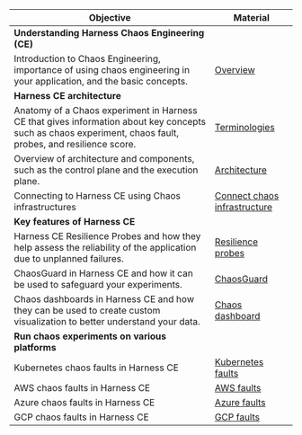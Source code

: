| **Objective**                                                                                                                                              | **Material**                                                                                                                                                      |
|------------------------------------------------------------------------------------------------------------------------------------------------------------|-------------------------------------------------------------------------------------------------------------------------------------------------------------------|
| **Understanding Harness Chaos Engineering (CE)**                                                                                                           |                                                                                                                                                                   |
| Introduction to Chaos Engineering, importance of using chaos engineering in your application, and the basic concepts.                                      | [Overview](https://developer.harness.io/docs/chaos-engineering/get-started/overview)                                                                              |
| **Harness CE architecture**                                                                                                                                |                                                                                                                                                                   |
| Anatomy of a Chaos experiment in Harness CE that gives information about key concepts such as chaos experiment, chaos fault, probes, and resilience score. | [Terminologies](https://developer.harness.io/docs/chaos-engineering/get-started/key-concepts)                                                                     |
| Overview of architecture and components, such as the control plane and the execution plane.                                                                | [Architecture](https://developer.harness.io/docs/chaos-engineering/architecture-and-security/architecture/)                                                       |
| Connecting to Harness CE using Chaos infrastructures                                                                                                       | [Connect chaos infrastructure](https://developer.harness.io/docs/chaos-engineering/chaos-faults/prerequisites/chaos-infrastructure/connect-chaos-infrastructures) |
| **Key features of Harness CE**                                                                                                                             |                                                                                                                                                                   |
| Harness CE Resilience Probes and how they help assess the reliability of the application due to unplanned failures.                                        | [Resilience probes](https://developer.harness.io/docs/chaos-engineering/features/probes/overview)                                                                 |
| ChaosGuard in Harness CE and how it can be used to safeguard your experiments.                                                                             | [ChaosGuard](https://developer.harness.io/docs/chaos-engineering/features/chaosguard/introduction-to-chaosguard)                                                  |
| Chaos dashboards in Harness CE and how they can be used to create custom visualization to better understand your data.                                     | [Chaos dashboard](https://developer.harness.io/docs/chaos-engineering/features/chaos-dashboard/overview)                                                          |
| **Run chaos experiments on various platforms**                                                                                                             |                                                                                                                                                                   |
| Kubernetes chaos faults in Harness CE                                                                                                                      | [Kubernetes faults](https://developer.harness.io/docs/chaos-engineering/chaos-faults/kubernetes/)                                                                 |
| AWS chaos faults in Harness CE                                                                                                                             | [AWS faults](https://developer.harness.io/docs/chaos-engineering/chaos-faults/aws/)                                                                               |
| Azure chaos faults in Harness CE                                                                                                                           | [Azure faults](https://developer.harness.io/docs/chaos-engineering/chaos-faults/azure/)                                                                           |
| GCP chaos faults in Harness CE                                                                                                                             | [GCP faults](https://developer.harness.io/docs/chaos-engineering/technical-reference/chaos-faults/gcp/)                                                           |